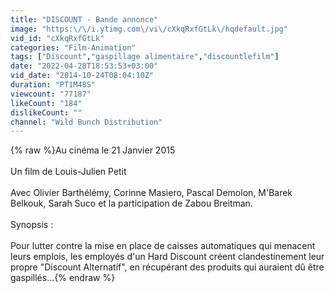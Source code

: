 ```yaml
---
title: "DISCOUNT - Bande annonce"
image: "https:\/\/i.ytimg.com\/vi\/cXkqRxfGtLk\/hqdefault.jpg"
vid_id: "cXkqRxfGtLk"
categories: "Film-Animation"
tags: ["Discount","gaspillage alimentaire","discountlefilm"]
date: "2022-04-28T18:53:53+03:00"
vid_date: "2014-10-24T08:04:10Z"
duration: "PT1M48S"
viewcount: "77187"
likeCount: "184"
dislikeCount: ""
channel: "Wild Bunch Distribution"
---
```

{% raw %}Au cinéma le 21 Janvier 2015<br /><br />Un film de Louis-Julien Petit<br /><br />Avec Olivier Barthélémy, Corinne Masiero, Pascal Demolon, M'Barek Belkouk, Sarah Suco et la participation de Zabou Breitman.<br /><br />Synopsis : <br /><br />Pour lutter contre la mise en place de caisses automatiques qui menacent leurs emplois, les employés d'un Hard Discount créent clandestinement leur propre &quot;Discount Alternatif&quot;, en récupérant des produits qui auraient dû être gaspillés...{% endraw %}
